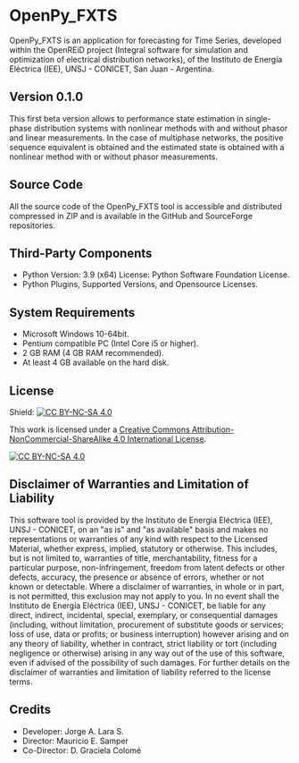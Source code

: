 # OpenPy_FXTS
OpenPy_FXTS is an application for forecasting for Time Series, developed within the OpenREiD project (Integral software for simulation and optimization of electrical distribution networks), of the Instituto de Energía Eléctrica (IEE), UNSJ - CONICET, San Juan - Argentina. 

## Version 0.1.0
This first beta version allows to performance state estimation in single-phase distribution systems with nonlinear methods with and without phasor and linear measurements. In the case of multiphase networks, the positive sequence equivalent is obtained and the estimated state is obtained with a nonlinear method with or without phasor measurements. 

## Source Code
All the source code of the OpenPy_FXTS tool is accessible and distributed compressed in ZIP and is available in the GitHub and SourceForge repositories.

## Third-Party Components
+ Python Version: 3.9 (x64) License: Python Software Foundation License. 
+ Python Plugins, Supported Versions, and Opensource Licenses. 

## System Requirements

- Microsoft Windows 10-64bit.
- Pentium compatible PC (Intel Core i5 or higher).
- 2 GB RAM (4 GB RAM recommended).
- At least 4 GB available on the hard disk.

## License
Shield: [![CC BY-NC-SA 4.0][cc-by-nc-sa-shield]][cc-by-nc-sa]

This work is licensed under a
[Creative Commons Attribution-NonCommercial-ShareAlike 4.0 International License][cc-by-nc-sa].

[![CC BY-NC-SA 4.0][cc-by-nc-sa-image]][cc-by-nc-sa]

[cc-by-nc-sa]: http://creativecommons.org/licenses/by-nc-sa/4.0/
[cc-by-nc-sa-image]: https://licensebuttons.net/l/by-nc-sa/4.0/88x31.png
[cc-by-nc-sa-shield]: https://img.shields.io/badge/License-CC%20BY--NC--SA%204.0-lightgrey.svg

## Disclaimer of Warranties and Limitation of Liability 

This software tool is provided by the Instituto de Energía Eléctrica (IEE), UNSJ - CONICET, on an "as is" and "as available" basis and makes no representations or warranties of any kind with respect to the Licensed Material, whether express, implied, statutory or otherwise. This includes, but is not limited to, warranties of title, merchantability, fitness for a particular purpose, non-infringement, freedom from latent defects or other defects, accuracy, the presence or absence of errors, whether or not known or detectable. Where a disclaimer of warranties, in whole or in part, is not permitted, this exclusion may not apply to you.
In no event shall the Instituto de Energía Eléctrica (IEE), UNSJ - CONICET, be liable for any direct, indirect, incidental, special, exemplary, or consequential damages (including, without limitation, procurement of substitute goods or services; loss of use, data or profits; or business interruption) however arising and on any theory of liability, whether in contract, strict liability or tort (including negligence or otherwise) arising in any way out of the use of this software, even if advised of the possibility of such damages.
For further details on the disclaimer of warranties and limitation of liability referred to the license terms.

## Credits 
* Developer: Jorge A. Lara S.
* Director: Mauricio E. Samper
* Co-Director: D. Graciela Colomé 
